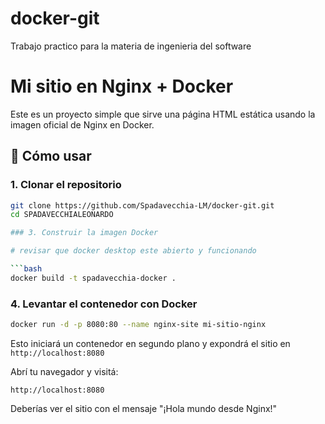 # docker-git
Trabajo practico para la materia de ingenieria del software

# Mi sitio en Nginx + Docker

Este es un proyecto simple que sirve una página HTML estática usando la imagen oficial de Nginx en Docker.

## 🚀 Cómo usar

### 1. Clonar el repositorio

```bash
git clone https://github.com/Spadavecchia-LM/docker-git.git
cd SPADAVECCHIALEONARDO

### 3. Construir la imagen Docker

# revisar que docker desktop este abierto y funcionando

```bash
docker build -t spadavecchia-docker .
```
### 4. Levantar el contenedor con Docker

```bash
docker run -d -p 8080:80 --name nginx-site mi-sitio-nginx
```

Esto iniciará un contenedor en segundo plano y expondrá el sitio en `http://localhost:8080`

Abrí tu navegador y visitá:

```
http://localhost:8080
```

Deberías ver el sitio con el mensaje "¡Hola mundo desde Nginx!"
